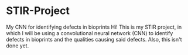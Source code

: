 # STIR-Project
My CNN for identifying defects in bioprints
Hi! This is my STIR project, in which I will be using a convolutional neural network (CNN) to identify defects in bioprints and the qualities causing said defects. Also, this isn't done yet. 
